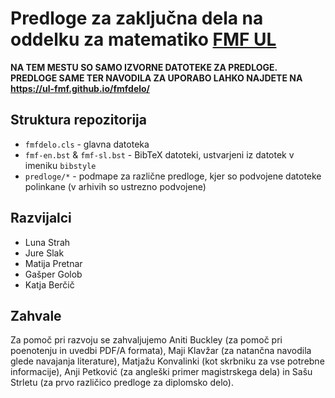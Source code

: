 # Predloge za zaključna dela na oddelku za matematiko [FMF UL](https://www.fmf.uni-lj.si/)

**NA TEM MESTU SO SAMO IZVORNE DATOTEKE ZA PREDLOGE. PREDLOGE SAME TER NAVODILA ZA UPORABO LAHKO NAJDETE NA <https://ul-fmf.github.io/fmfdelo/>**

## Struktura repozitorija

- `fmfdelo.cls` - glavna datoteka
- `fmf-en.bst` & `fmf-sl.bst` - BibTeX datoteki, ustvarjeni iz datotek v imeniku `bibstyle`
- `predloge/*` - podmape za različne predloge, kjer so podvojene datoteke polinkane (v arhivih so ustrezno podvojene)

## Razvijalci

- Luna Strah
- Jure Slak
- Matija Pretnar
- Gašper Golob
- Katja Berčič

## Zahvale

Za pomoč pri razvoju se zahvaljujemo Aniti Buckley (za pomoč pri poenotenju in uvedbi PDF/A formata), Maji Klavžar (za natančna navodila glede navajanja literature), Matjažu Konvalinki (kot skrbniku za vse potrebne informacije), Anji Petković (za angleški primer magistrskega dela) in Sašu Strletu (za prvo različico predloge za diplomsko delo).
